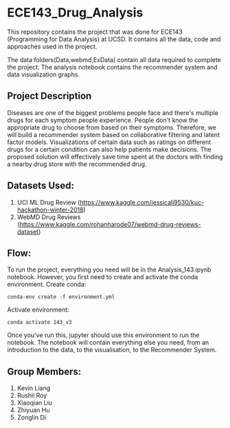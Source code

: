 # ECE143_Drug_Analysis
This repository contains the project that was done for ECE143 (Programming for Data Analysis) at UCSD. It contains all the data, code and approaches used in the project. 

The data folders(Data,webmd,ExData) contain all data required to complete the project. The analysis notebook contains the recommender system and data visualization graphs. 

## Project Description
Diseases are one of the biggest problems people face and there's multiple drugs for each symptom people experience. People don't know the appropriate drug to choose from based on their symptoms. Therefore, we will build a recommender system based on collaborative filtering and latent factor models. Visualizations of certain data such as ratings on different drugs for a certain condition can also help patients make decisions. The proposed solution will effectively save time spent at the doctors with finding a nearby drug store with the recommended drug. 

## Datasets Used:
1) UCI ML Drug Review (https://www.kaggle.com/jessicali9530/kuc-hackathon-winter-2018)
2) WebMD Drug Reviews (https://www.kaggle.com/rohanharode07/webmd-drug-reviews-dataset)

## Flow:
To run the project, everything you need will be in the Analysis_143.ipynb notebook. However, you first need to create and activate the conda environment.
Create conda:
```
conda-env create -f environment.yml
```

Activate environment:
```
conda activate 143_v3
```

Once you've run this, jupyter should use this environment to run the notebook. The notebook will contain everything else you need, from an introduction to the data, to the visualisation, to the Recommender System.

## Group Members:
1) Kevin Liang
2) Rushil Roy
3) Xiaoqian Liu
4) Zhiyuan Hu
5) Zonglin Di
